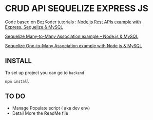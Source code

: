 # CRUD API SEQUELIZE EXPRESS JS

Code based on BezKoder tutorials : 
[Node.js Rest APIs example with Express, Sequelize & MySQL](https://bezkoder.com/node-js-express-sequelize-mysql/)

[Sequelize Many-to-Many Association example – Node.js & MySQL](https://bezkoder.com/sequelize-associate-many-to-many/)

[Sequelize One-to-Many Association example with Node.js & MySQL](https://bezkoder.com/sequelize-associate-one-to-many/)

## INSTALL

To set up project you can go to `backend`

```
npm install
```
## TO DO

 - Manage Populate script ( aka dev env)
 - Detail More the ReadMe file




